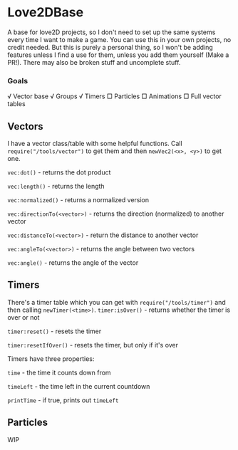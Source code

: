 # Love2DBase
A base for love2D projects, so I don't need to set up the same systems every time I want to make a game. You can use this in your own projects, no credit needed. But this is purely a personal thing, so I won't be adding features unless I find a use for them, unless you add them yourself (Make a PR!). There may also be broken stuff and uncomplete stuff.

### Goals
√ Vector base
√ Groups
√ Timers
□ Particles
□ Animations
□ Full vector tables

## Vectors
I have a vector class/table with some helpful functions. Call `require("/tools/vector")` to get them and then `newVec2(<x>, <y>)` to get one.

`vec:dot()` - returns the dot product

`vec:length()` - returns the length

`vec:normalized()` - returns a normalized version

`vec:directionTo(<vector>)` - returns the direction (normalized) to another vector

`vec:distanceTo(<vector>)` - return the distance to another vector

`vec:angleTo(<vector>)` - returns the angle between two vectors

`vec:angle()` - returns the angle of the vector

## Timers
There's a timer table which you can get with `require("/tools/timer")` and then calling `newTimer(<time>)`.
`timer:isOver()` - returns whether the timer is over or not

`timer:reset()` - resets the timer

`timer:resetIfOver()` - resets the timer, but only if it's over


Timers have three properties:

`time` - the time it counts down from

`timeLeft` - the time left in the current countdown

`printTime` - if true, prints out `timeLeft`

## Particles
WIP
